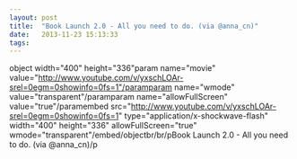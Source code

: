 ```yaml
---
layout: post
title:  "Book Launch 2.0 - All you need to do. (via @anna_cn)"
date:   2013-11-23 15:13:33
tags:   
---
```


object width="400" height="336"param name="movie" value="http://www.youtube.com/v/yxschLOAr-srel=0egm=0showinfo=0fs=1"/paramparam name="wmode" value="transparent"/paramparam name="allowFullScreen" value="true"/paramembed src="http://www.youtube.com/v/yxschLOAr-srel=0egm=0showinfo=0fs=1" type="application/x-shockwave-flash" width="400" height="336" allowFullScreen="true" wmode="transparent"/embed/objectbr/br/pBook Launch 2.0 - All you need to do. (via @anna_cn)/p
